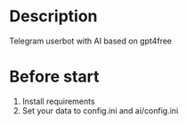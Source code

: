 # Description

Telegram userbot with AI based on gpt4free


# Before start

1. Install requirements
2. Set your data to config.ini
 and ai/config.ini
